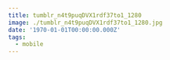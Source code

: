 ```yaml
---
title: tumblr_n4t9puqDVX1rdf37to1_1280
image: ./tumblr_n4t9puqDVX1rdf37to1_1280.jpg
date: '1970-01-01T00:00:00.000Z'
tags:
  - mobile
---
```



